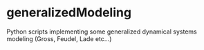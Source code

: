 # generalizedModeling
Python scripts implementing some generalized dynamical systems modeling (Gross, Feudel, Lade etc...)
